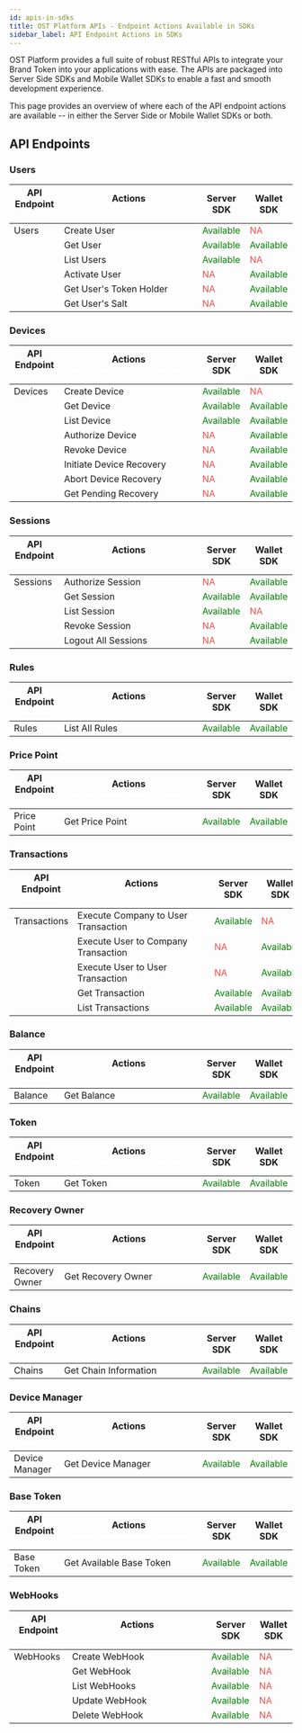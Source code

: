 ```yaml
---
id: apis-in-sdks
title: OST Platform APIs - Endpoint Actions Available in SDKs
sidebar_label: API Endpoint Actions in SDKs
---
```


OST Platform provides a full suite of robust RESTful APIs to integrate your Brand Token into your applications with ease. The APIs are packaged into Server Side SDKs and Mobile Wallet SDKs to enable a fast and smooth development experience.

This page provides an overview of where each of the API endpoint actions are available -- in either the Server Side or Mobile Wallet SDKs or both. 

## API Endpoints

### Users
| API Endpoint <span style="color:white">~~~~~</span> | Actions <span style="color:white">~~~~~~~~~~~~~~~~~~~~~~</span> | Server SDK | Wallet SDK |
|---|---|---|---|
| Users | Create User | <span style="color:green"> Available </span> | <span style="color:#eb4d4a">NA</span> |
| | Get User | <span style="color:green"> Available </span> | <span style="color:green"> Available </span> |
| | List Users | <span style="color:green"> Available </span> | <span style="color:#eb4d4a">NA</span> |
| | Activate User | <span style="color:#eb4d4a">NA</span> | <span style="color:green"> Available </span> |
| | Get User's Token Holder | <span style="color:#eb4d4a">NA</span> | <span style="color:green"> Available </span> |
| | Get User's Salt | <span style="color:#eb4d4a">NA</span> | <span style="color:green"> Available </span> |

### Devices
| API Endpoint <span style="color:white">~~~~~</span> | Actions <span style="color:white">~~~~~~~~~~~~~~~~~~~~~~</span> | Server SDK | Wallet SDK |
|---|---|---|---|
| Devices | Create Device | <span style="color:green"> Available </span> | <span style="color:#eb4d4a">NA</span> |
| | Get Device | <span style="color:green"> Available </span> | <span style="color:green"> Available </span> |
| | List Device | <span style="color:green"> Available </span> | <span style="color:green"> Available </span> |
| | Authorize Device | <span style="color:#eb4d4a">NA</span> | <span style="color:green"> Available </span> |
| | Revoke Device | <span style="color:#eb4d4a">NA</span> | <span style="color:green"> Available </span> |
| | Initiate Device Recovery | <span style="color:#eb4d4a">NA</span> | <span style="color:green"> Available </span> |
| | Abort Device Recovery | <span style="color:#eb4d4a">NA</span> | <span style="color:green"> Available </span> |
| | Get Pending Recovery | <span style="color:#eb4d4a">NA</span> | <span style="color:green"> Available </span> |

### Sessions
| API Endpoint <span style="color:white">~~~~~</span> | Actions <span style="color:white">~~~~~~~~~~~~~~~~~~~~~~</span> | Server SDK | Wallet SDK |
|---|---|---|---|
| Sessions | Authorize Session | <span style="color:#eb4d4a">NA</span> | <span style="color:green"> Available </span> |
| | Get Session | <span style="color:green"> Available </span> | <span style="color:green"> Available </span> |
| | List Session | <span style="color:green"> Available </span> | <span style="color:#eb4d4a">NA</span> |
| | Revoke Session | <span style="color:#eb4d4a">NA</span> | <span style="color:green"> Available </span> |
| | Logout All Sessions | <span style="color:#eb4d4a">NA</span> | <span style="color:green"> Available </span> |

### Rules
| API Endpoint <span style="color:white">~~~~~</span> | Actions <span style="color:white">~~~~~~~~~~~~~~~~~~~~~~</span> | Server SDK | Wallet SDK |
|---|---|---|---|
| Rules | List All Rules | <span style="color:green"> Available </span> | <span style="color:green"> Available </span> |

### Price Point
| API Endpoint <span style="color:white">~~~~~</span> | Actions <span style="color:white">~~~~~~~~~~~~~~~~~~~~~~</span> | Server SDK | Wallet SDK |
|---|---|---|---|
| Price Point | Get Price Point | <span style="color:green"> Available </span> | <span style="color:green"> Available </span> |

### Transactions
| API Endpoint <span style="color:white">~~~~~</span> | Actions <span style="color:white">~~~~~~~~~~~~~~~~~~~~~~</span> | Server SDK | Wallet SDK |
|---|---|---|---|
| Transactions | Execute Company to User Transaction | <span style="color:green"> Available </span> | <span style="color:#eb4d4a">NA</span> |
| | Execute User to Company Transaction | <span style="color:#eb4d4a">NA</span> | <span style="color:green"> Available </span> |
| | Execute User to User Transaction | <span style="color:#eb4d4a">NA</span> | <span style="color:green"> Available </span> |
| | Get Transaction | <span style="color:green"> Available </span> | <span style="color:green"> Available </span> |
| | List Transactions | <span style="color:green"> Available </span> | <span style="color:green"> Available </span> |

### Balance
| API Endpoint <span style="color:white">~~~~~</span> | Actions <span style="color:white">~~~~~~~~~~~~~~~~~~~~~~</span> | Server SDK | Wallet SDK |
|---|---|---|---|
| Balance | Get Balance | <span style="color:green"> Available </span> | <span style="color:green"> Available </span> |

### Token
| API Endpoint <span style="color:white">~~~~~</span> | Actions <span style="color:white">~~~~~~~~~~~~~~~~~~~~~~</span> | Server SDK | Wallet SDK |
|---|---|---|---|
| Token | Get Token | <span style="color:green"> Available </span> | <span style="color:green"> Available </span> |

### Recovery Owner
| API Endpoint <span style="color:white">~~~~~</span> | Actions <span style="color:white">~~~~~~~~~~~~~~~~~~~~~~</span> | Server SDK | Wallet SDK |
|---|---|---|---|
| Recovery Owner | Get Recovery Owner | <span style="color:green"> Available </span> | <span style="color:green"> Available </span> |

### Chains
| API Endpoint <span style="color:white">~~~~~</span> | Actions <span style="color:white">~~~~~~~~~~~~~~~~~~~~~~</span> | Server SDK | Wallet SDK |
|---|---|---|---|
| Chains | Get Chain Information | <span style="color:green"> Available </span> | <span style="color:green"> Available </span> |

### Device Manager
| API Endpoint <span style="color:white">~~~~~</span> | Actions <span style="color:white">~~~~~~~~~~~~~~~~~~~~~~</span> | Server SDK | Wallet SDK |
|---|---|---|---|
| Device Manager | Get Device Manager | <span style="color:green"> Available </span> | <span style="color:green"> Available </span> |

### Base Token
| API Endpoint <span style="color:white">~~~~~</span> | Actions <span style="color:white">~~~~~~~~~~~~~~~~~~~~~~</span> | Server SDK | Wallet SDK |
|---|---|---|---|
| Base Token | Get Available Base Token | <span style="color:green"> Available </span> | <span style="color:green"> Available </span> |

### WebHooks
| API Endpoint <span style="color:white">~~~~~</span> | Actions <span style="color:white">~~~~~~~~~~~~~~~~~~~~~~</span> | Server SDK | Wallet SDK |
|---|---|---|---|
| WebHooks | Create WebHook | <span style="color:green"> Available </span> | <span style="color:#eb4d4a">NA</span> |
| | Get WebHook | <span style="color:green"> Available </span> | <span style="color:#eb4d4a">NA</span> |
| | List WebHooks | <span style="color:green"> Available </span> | <span style="color:#eb4d4a">NA</span> |
| | Update WebHook | <span style="color:green"> Available </span> | <span style="color:#eb4d4a">NA</span> |
| | Delete WebHook | <span style="color:green"> Available </span> | <span style="color:#eb4d4a">NA</span> |